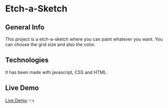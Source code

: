 # Etch-a-Sketch
## General Info
This project is a etch-a-sketch where you can paint whatever you want. You can choose the grid size and also the color.
## Technologies
It has been made with javascript, CSS and HTML.
## Live Demo
[Live Demo](https://oscarote.github.io/etch-a-sketch/) :point_left: